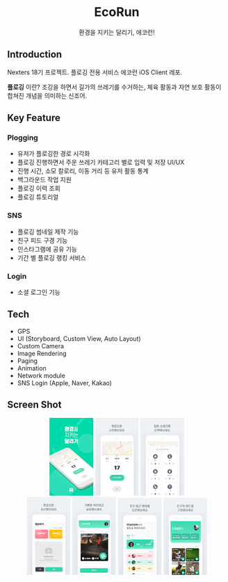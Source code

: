 <div align="center">
  <h1>
    EcoRun
  </h1>
    환경을 지키는 달리기, 에코런!
</div>

## Introduction

Nexters 18기 프로젝트.
플로깅 전용 서비스 에코런 iOS Client 레포.

**플로깅** 이란?
조깅을 하면서 길가의 쓰레기를 수거하는, 체육 활동과 자연 보호 활동이 합쳐진 개념을 의미하는 신조어.



## Key Feature

### Plogging

* 유저가 플로깅한 경로 시각화
* 플로깅 진행하면서 주운 쓰레기 카테고리 별로 입력 및 저장 UI/UX
* 진행 시간, 소모 칼로리, 이동 거리 등 유저 활동 통계
* 백그라운드 작업 지원
* 플로깅 이력 조회
* 플로깅 튜토리얼

### SNS

* 플로깅 썸네일 제작 기능
* 친구 피드 구경 기능
* 인스타그램에 공유 기능
* 기간 별 플로깅 랭킹 서비스

### Login

* 소셜 로그인 기능 



## Tech

- GPS
- UI (Storyboard, Custom View, Auto Layout)
- Custom Camera
- Image Rendering
- Paging
- Animation
- Network module
- SNS Login (Apple, Naver, Kakao)



## Screen Shot



<div align="center">
  <div>
      <img src="./image/1.png" width="20%"/>
    	<img src="./image/2.png" width="20%"/>
    	<img src="./image/3.png" width="20%"/>
  </div>



  <div align="center">
      <img src="./image/4.png" width="20%"/>
    	<img src="./image/5.png" width="20%"/>
    	<img src="./image/6.png" width="20%"/>
      <img src="./image/7.png" width="20%"/>
  </div>





